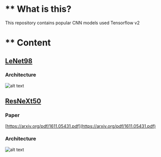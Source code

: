 # ** What is this?

This repository contains popular CNN models used Tensorflow v2 

# ** Content

## [LeNet98](https://github.com/vanloc19bk96/cnn_model_dl_tfv2/blob/master/LeNet_98.py) ##
### Architecture ###

![alt text](https://github.com/vanloc19bk96/cnn_model_dl_tfv2/blob/master/images/lenet98.jpg)


## [ResNeXt50](https://github.com/vanloc19bk96/cnn_model_dl_tfv2/blob/master/resneXt50.py) ##
### Paper ##

[https://arxiv.org/pdf/1611.05431.pdf](https://arxiv.org/pdf/1611.05431.pdf)

### Architecture ###

![alt text](https://github.com/vanloc19bk96/cnn_model_dl_tfv2/blob/master/images/resNext.PNG)

